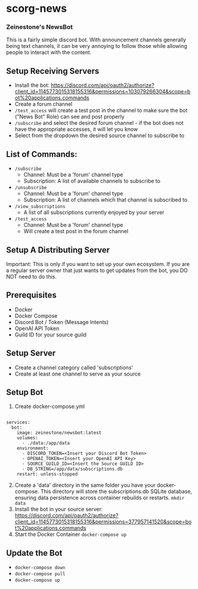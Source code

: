 # scorg-news

### Zeinestone's NewsBot

This is a fairly simple discord bot. With announcement channels generally being text channels, it can be very annoying to follow those while allowing people to interact with the content. 

## Setup Receiving Servers
- Install the bot: https://discord.com/api/oauth2/authorize?client_id=1145773015318155316&permissions=103079266304&scope=bot%20applications.commands
- Create a forum channel
- ```/test_access``` will create a test post in the channel to make sure the bot ("News Bot" Role) can see and post properly
- ```/subscribe``` and select the desired forum channel - if the bot does not have the appropriate accesses, it will let you know
- Select from the dropdown the desired source channel to subscribe to

## List of Commands:
- ```/subscribe```
  - Channel: Must be a 'forum' channel type
  - Subscription: A list of available channels to subscribe to
- ```/unsubscribe```
  - Channel: Must be a 'forum' channel type
  - Subscription: A list of channels which that channel is subscribed to
- ```/view_subscriptions```
  - A list of all subscriptions currently enjoyed by your server
- ```/test_access```
  - Channel: Must be a 'forum' channel type
  - Will create a test post in the forum channel

## Setup A Distributing Server
Important: This is only if you want to set up your own ecosystem. If you are a regular server owner that just wants to get updates from the bot, you DO NOT need to do this.

## Prerequisites
- Docker
- Docker Compose
- Discord Bot / Token (Message Intents)
- OpenAI API Token
- Guild ID for your source guild

## Setup Server
- Create a channel category called 'subscriptions'
- Create at least one channel to serve as your source

## Setup Bot
1. Create docker-compose.yml
```version: '3'

services:
  bot:
    image: zeinestone/newsbot:latest
    volumes:
      - ./data:/app/data
    environment:
      - DISCORD_TOKEN=<Insert your Discord Bot Token>
      - OPENAI_TOKEN=<Insert your OpenAI API Key>
      - SOURCE_GUILD_ID=<Insert the Source GUILD ID>
      - DB_STRING=/app/data/subscriptions.db
    restart: unless-stopped    
```
2. Create a 'data' directory in the same folder you have your docker-compose. This directory will store the subscriptions.db SQLite database, ensuring data persistence across container rebuilds or restarts.
```mkdir data```
3. Install the bot in your source server: https://discord.com/api/oauth2/authorize?client_id=1145773015318155316&permissions=377957141520&scope=bot%20applications.commands
4. Start the Docker Container
```docker-compose up```

## Update the Bot
- ```docker-compose down```
- ```docker-compose pull```
- ```docker-compose up```